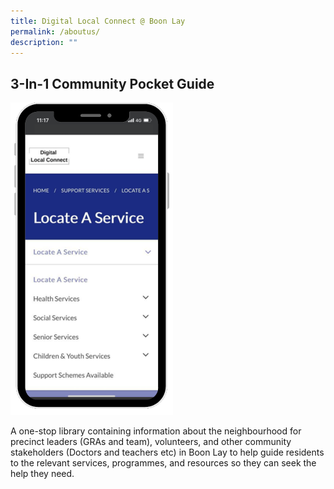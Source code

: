 ```yaml
---
title: Digital Local Connect @ Boon Lay
permalink: /aboutus/
description: ""
---
```

## 3-In-1 Community Pocket Guide

![cewgfwf](/images/untitled%20design%20(1).png)


A one-stop library containing information about the neighbourhood for precinct leaders (GRAs and team), volunteers, and other community stakeholders (Doctors and teachers etc) in Boon Lay to help guide residents to the relevant services, programmes, and resources so they can seek the help they need.